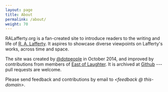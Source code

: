 ```yaml
---
layout: page
title: About
permalink: /about/
weight: 70
---
```


RALafferty.org is a fan-created site to introduce readers to the writing and life of [R. A. Lafferty](https://en.wikipedia.org/wiki/R._A._Lafferty). It aspires to showcase diverse viewpoints on Lafferty's works, across time and space.

The site was created by [@dotpeople](http://twitter.com/dotpeople) in October 2014, and improved by contributions from members of [East of Laughter](https://www.facebook.com/groups/586744968045210/).  It is archived at [Github](http://github.com/ralafferty) --- pull requests are welcome.  

Please send feedback and contributions by email to *&lt;feedback&nbsp;@&nbsp;this-domain&gt;*. 

